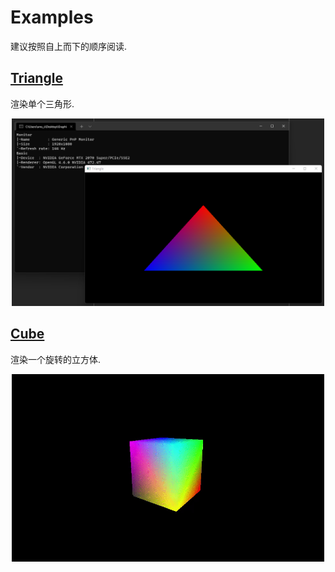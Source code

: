 # Examples

建议按照自上而下的顺序阅读.

## [Triangle](Triangle)

渲染单个三角形.

<p align="center"><img src="Triangle/Assets/screenshot.png" width="500" height="300"/></p>

## [Cube](Cube)

渲染一个旋转的立方体.

<p align="center"><img src="Cube/Assets/screenshot.gif" width="500" height="300"/></p>
